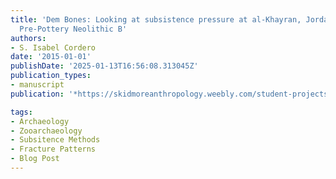 ```yaml
---
title: 'Dem Bones: Looking at subsistence pressure at al-Khayran, Jordan, during the
  Pre-Pottery Neolithic B'
authors:
- S. Isabel Cordero
date: '2015-01-01'
publishDate: '2025-01-13T16:56:08.313045Z'
publication_types:
- manuscript
publication: '*https://skidmoreanthropology.weebly.com/student-projects/dem-bones-looking-at-subsistence-pressure-at-al-khayran-jordan-during-the-pre-pottery-neolithic-b*'

tags:
- Archaeology
- Zooarchaeology
- Subsitence Methods
- Fracture Patterns
- Blog Post
---
```

